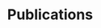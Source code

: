 ---
title: Publications
layout: publications
permalink: /publications
pagination:
  enabled: true
  collection: publications
  per_page: 10
  permalink: "/:num/"
---